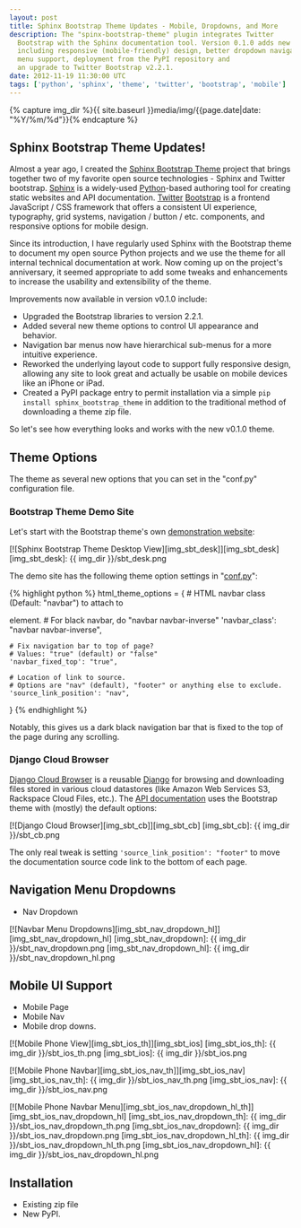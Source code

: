 ```yaml
---
layout: post
title: Sphinx Bootstrap Theme Updates - Mobile, Dropdowns, and More
description: The "spinx-bootstrap-theme" plugin integrates Twitter
  Bootstrap with the Sphinx documentation tool. Version 0.1.0 adds new features
  including responsive (mobile-friendly) design, better dropdown navigation
  menu support, deployment from the PyPI repository and
  an upgrade to Twitter Bootstrap v2.2.1.
date: 2012-11-19 11:30:00 UTC
tags: ['python', 'sphinx', 'theme', 'twitter', 'bootstrap', 'mobile']
---
```

{% capture img_dir %}{{ site.baseurl }}media/img/{{page.date|date: "%Y/%m/%d"}}{% endcapture %}

## Sphinx Bootstrap Theme Updates!

Almost a year ago, I created the [Sphinx Bootstrap Theme][sbt_gh] project that
brings together two of my favorite open source technologies - Sphinx and Twitter
bootstrap. [Sphinx][sphinx] is a widely-used [Python][python]-based authoring
tool for creating static websites and API documentation. [Twitter][twitter]
[Bootstrap][bootstrap] is a frontend JavaScript / CSS framework that offers a
consistent UI experience, typography, grid systems, navigation / button / etc.
components, and responsive options for mobile design.

Since its introduction, I have regularly used Sphinx with the Bootstrap theme to
document my open source Python projects and we use the theme for all internal
technical documentation at work. Now coming up on the project's anniversary, it
seemed appropriate to add some tweaks and enhancements to increase the usability
and extensibility of the theme.

Improvements now available in version v0.1.0 include:

* Upgraded the Bootstrap libraries to version 2.2.1.
* Added several new theme options to control UI appearance and behavior.
* Navigation bar menus now have hierarchical sub-menus for a more intuitive
  experience.
* Reworked the underlying layout code to support fully responsive design,
  allowing any site to look great and actually be usable on mobile devices
  like an iPhone or iPad.
* Created a PyPI package entry to permit installation via a simple
  `pip install sphinx_bootstrap_theme` in addition to the traditional method
  of downloading a theme zip file.

So let's see how everything looks and works with the new v0.1.0 theme.

## Theme Options

The theme as several new options that you can set in the "conf.py"
configuration file.

### Bootstrap Theme Demo Site

Let's start with the Bootstrap theme's own
[demonstration website][sbt_demo_readme]:

[![Sphinx Bootstrap Theme Desktop View][img_sbt_desk]][img_sbt_desk]
[img_sbt_desk]: {{ img_dir }}/sbt_desk.png

<!-- more start -->

The demo site has the following theme option settings in
"[conf.py][sbt_demo_cfg]":

{% highlight python %}
html_theme_options = {
    # HTML navbar class (Default: "navbar") to attach to <div> element.
    # For black navbar, do "navbar navbar-inverse"
    'navbar_class': "navbar navbar-inverse",

    # Fix navigation bar to top of page?
    # Values: "true" (default) or "false"
    'navbar_fixed_top': "true",

    # Location of link to source.
    # Options are "nav" (default), "footer" or anything else to exclude.
    'source_link_position': "nav",
}
{% endhighlight %}

Notably, this gives us a dark black navigation bar that is fixed to the top
of the page during any scrolling.

### Django Cloud Browser

[Django Cloud Browser][cb_gh] is a reusable [Django][django] for browsing
and downloading files stored in various cloud datastores (like Amazon Web
Services S3, Rackspace Cloud Files, etc.). The [API documentation][cb_site]
uses the Bootstrap theme with (mostly) the default options:

[![Django Cloud Browser][img_sbt_cb]][img_sbt_cb]
[img_sbt_cb]: {{ img_dir }}/sbt_cb.png

The only real tweak is setting `'source_link_position': "footer"` to move
the documentation source code link to the bottom of each page.

## Navigation Menu Dropdowns

* Nav Dropdown

[![Navbar Menu Dropdowns][img_sbt_nav_dropdown_hl]][img_sbt_nav_dropdown_hl]
[img_sbt_nav_dropdown]: {{ img_dir }}/sbt_nav_dropdown.png
[img_sbt_nav_dropdown_hl]: {{ img_dir }}/sbt_nav_dropdown_hl.png

## Mobile UI Support

* Mobile Page
* Mobile Nav
* Mobile drop downs.

[![Mobile Phone View][img_sbt_ios_th]][img_sbt_ios]
[img_sbt_ios_th]: {{ img_dir }}/sbt_ios_th.png
[img_sbt_ios]: {{ img_dir }}/sbt_ios.png

[![Mobile Phone Navbar][img_sbt_ios_nav_th]][img_sbt_ios_nav]
[img_sbt_ios_nav_th]: {{ img_dir }}/sbt_ios_nav_th.png
[img_sbt_ios_nav]: {{ img_dir }}/sbt_ios_nav.png

[![Mobile Phone Navbar Menu][img_sbt_ios_nav_dropdown_hl_th]][img_sbt_ios_nav_dropdown_hl]
[img_sbt_ios_nav_dropdown_th]: {{ img_dir }}/sbt_ios_nav_dropdown_th.png
[img_sbt_ios_nav_dropdown]: {{ img_dir }}/sbt_ios_nav_dropdown.png
[img_sbt_ios_nav_dropdown_hl_th]: {{ img_dir }}/sbt_ios_nav_dropdown_hl_th.png
[img_sbt_ios_nav_dropdown_hl]: {{ img_dir }}/sbt_ios_nav_dropdown_hl.png

## Installation

* Existing zip file
* New PyPI.



[bootstrap]: http://twitter.github.com/bootstrap/
[python]: http://python.org/
[django]: https://www.djangoproject.com/
[sphinx]: http://sphinx.pocoo.org/
[twitter]: https://twitter.com/
[cb_gh]: http://ryan-roemer.github.com/django-cloud-browser/
[cb_site]: https://github.com/ryan-roemer/django-cloud-browser/
[sbt_lb_post]: http://loose-bits.com/2011/12/09/sphinx-twitter-bootstrap-theme.html
[sbt_demo]: http://ryan-roemer.github.com/sphinx-bootstrap-theme
[sbt_demo_cfg]: https://github.com/ryan-roemer/sphinx-bootstrap-theme/blob/master/demo/source/conf.py
[sbt_demo_readme]: http://ryan-roemer.github.com/sphinx-bootstrap-theme/README.html
[sbt_downloads]: https://github.com/ryan-roemer/sphinx-bootstrap-theme/downloads
[sbt_gh]: https://github.com/ryan-roemer/sphinx-bootstrap-theme
[sbt_issues]: https://github.com/ryan-roemer/sphinx-bootstrap-theme/issues
[sbt_pull]: https://github.com/ryan-roemer/sphinx-bootstrap-theme/pulls
[sbt_readme]: https://github.com/ryan-roemer/sphinx-bootstrap-theme/blob/master/README.rst
[sbt_pypi]: http://pypi.python.org/pypi/sphinx-bootstrap-theme
[sbt_zip]: https://github.com/downloads/ryan-roemer/sphinx-bootstrap-theme/bootstrap.zip

<!-- more end -->
